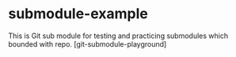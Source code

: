 # submodule-example
This is Git sub module for testing and practicing submodules which bounded with repo. [git-submodule-playground]
